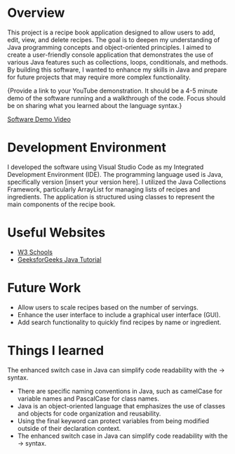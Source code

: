# Overview

This project is a recipe book application designed to allow users to add, edit, view, and delete recipes. The goal is to deepen my understanding of Java programming concepts and object-oriented principles. I aimed to create a user-friendly console application that demonstrates the use of various Java features such as collections, loops, conditionals, and methods. By building this software, I wanted to enhance my skills in Java and prepare for future projects that may require more complex functionality.

{Provide a link to your YouTube demonstration. It should be a 4-5 minute demo of the software running and a walkthrough of the code. Focus should be on sharing what you learned about the language syntax.}

[Software Demo Video](http://youtube.link.goes.here)

# Development Environment

I developed the software using Visual Studio Code as my Integrated Development Environment (IDE). The programming language used is Java, specifically version [insert your version here]. I utilized the Java Collections Framework, particularly ArrayList for managing lists of recipes and ingredients. The application is structured using classes to represent the main components of the recipe book.

# Useful Websites


- [W3 Schools](https://www.w3schools.com/java/java_getstarted.asp)
- [GeeksforGeeks Java Tutorial](https://www.geeksforgeeks.org/java/)

# Future Work

- Allow users to scale recipes based on the number of servings.
- Enhance the user interface to include a graphical user interface (GUI).
- Add search functionality to quickly find recipes by name or ingredient.

# Things I learned


The enhanced switch case in Java can simplify code readability with the -> syntax.

- There are specific naming conventions in Java, such as camelCase for variable names and PascalCase for class names.
- Java is an object-oriented language that emphasizes the use of classes and objects for code organization and reusability.
- Using the final keyword can protect variables from being modified outside of their declaration context.
- The enhanced switch case in Java can simplify code readability with the -> syntax.
